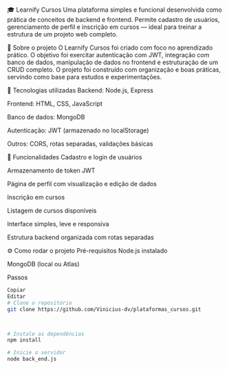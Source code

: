 🎓 Learnify Cursos
Uma plataforma simples e funcional desenvolvida como prática de conceitos de backend e frontend. Permite cadastro de usuários, gerenciamento de perfil e inscrição em cursos — ideal para treinar a estrutura de um projeto web completo.

🧠 Sobre o projeto
O Learnify Cursos foi criado com foco no aprendizado prático. O objetivo foi exercitar autenticação com JWT, integração com banco de dados, manipulação de dados no frontend e estruturação de um CRUD completo. O projeto foi construído com organização e boas práticas, servindo como base para estudos e experimentações.

🚀 Tecnologias utilizadas
Backend: Node.js, Express

Frontend: HTML, CSS, JavaScript

Banco de dados: MongoDB

Autenticação: JWT (armazenado no localStorage)

Outros: CORS, rotas separadas, validações básicas

🔐 Funcionalidades
Cadastro e login de usuários

Armazenamento de token JWT

Página de perfil com visualização e edição de dados

Inscrição em cursos

Listagem de cursos disponíveis

Interface simples, leve e responsiva

Estrutura backend organizada com rotas separadas

⚙️ Como rodar o projeto
Pré-requisitos
Node.js instalado

MongoDB (local ou Atlas)

Passos
```bash
Copiar
Editar
# Clone o repositório
git clone https://github.com/Vinicius-dv/plataformas_cursos.git



# Instale as dependências
npm install

# Inicie o servidor
node back_end.js
